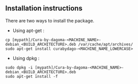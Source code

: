 ## Installation instructions

There are two ways to install the package.

* Using apt-get :
```
cp [mypath]/Cura-by-dagoma-<MACHINE_NAME>-debian_<BUILD_ARCHITECTURE>.deb /var/cache/apt/archives/
sudo apt-get install curabydago-<MACHINE_NAME_LOWERCASE>
```

* Using dpkg :
```
sudo dpkg -i [mypath]/Cura-by-dagoma-<MACHINE_NAME>-debian_<BUILD_ARCHITECTURE>.deb
sudo apt-get install -f
```

